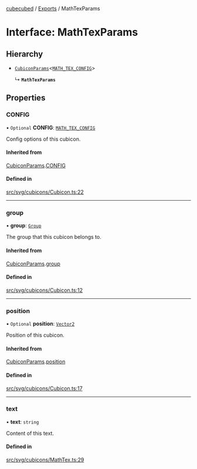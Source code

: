 [cubecubed](/reference/README.md) / [Exports](/reference/modules.md) / MathTexParams

# Interface: MathTexParams

## Hierarchy

- [`CubiconParams`](/reference/interfaces/CubiconParams.md)<[`MATH_TEX_CONFIG`](/reference/interfaces/MATH_TEX_CONFIG.md)\>

  ↳ **`MathTexParams`**

## Properties

### CONFIG

• `Optional` **CONFIG**: [`MATH_TEX_CONFIG`](/reference/interfaces/MATH_TEX_CONFIG.md)

Config options of this cubicon.

#### Inherited from

[CubiconParams](/reference/interfaces/CubiconParams.md).[CONFIG](/reference/interfaces/CubiconParams.md#config)

#### Defined in

[src/svg/cubicons/Cubicon.ts:22](https://github.com/imaphatduc/cubecubed/blob/0fd2007/src/svg/cubicons/Cubicon.ts#L22)

___

### group

• **group**: [`Group`](/reference/classes/Group.md)

The group that this cubicon belongs to.

#### Inherited from

[CubiconParams](/reference/interfaces/CubiconParams.md).[group](/reference/interfaces/CubiconParams.md#group)

#### Defined in

[src/svg/cubicons/Cubicon.ts:12](https://github.com/imaphatduc/cubecubed/blob/0fd2007/src/svg/cubicons/Cubicon.ts#L12)

___

### position

• `Optional` **position**: [`Vector2`](/reference/classes/Vector2.md)

Position of this cubicon.

#### Inherited from

[CubiconParams](/reference/interfaces/CubiconParams.md).[position](/reference/interfaces/CubiconParams.md#position)

#### Defined in

[src/svg/cubicons/Cubicon.ts:17](https://github.com/imaphatduc/cubecubed/blob/0fd2007/src/svg/cubicons/Cubicon.ts#L17)

___

### text

• **text**: `string`

Content of this text.

#### Defined in

[src/svg/cubicons/MathTex.ts:29](https://github.com/imaphatduc/cubecubed/blob/0fd2007/src/svg/cubicons/MathTex.ts#L29)
